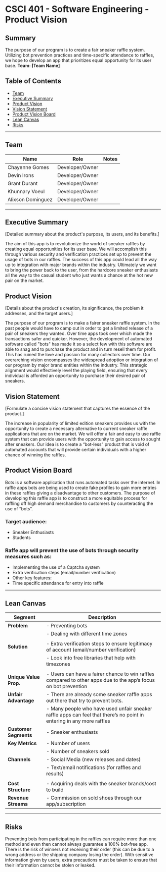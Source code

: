 # CSCI 401 - Software Engineering - Product Vision

## Summary
The purpose of our program is to create a fair sneaker raffle system. Utilizing bot prevention practices and time-specific attendance to raffles, we hope to develop an app that prioritizes equal opportunity for its user base.
**Team: [Team Name]**

## Table of Contents

- [Team](#team)
- [Executive Summary](#executive-summary)
- [Product Vision](#product-vision)
- [Vision Statement](#vision-statement)
- [Product Vision Board](#product-vision-board)
- [Lean Canvas](#lean-canvas)
- [Risks](#risks)

---

## Team

| Name               | Role                  | Notes |
|--------------------|-----------------------|-------|
| Chayenne Gomes     | Developer/Owner       |       |
| Devin Irons        | Developer/Owner       |       |
| Grant Durant       | Developer/Owner       |       |
| Khunnary Voeul     | Developer/Owner       |       |
| Alixson Dominguez  | Developer/Owner       |       |
---

## Executive Summary
[Detailed summary about the product's purpose, its users, and its benefits.]

The aim of this app is to revolutionize the world of sneaker raffles by creating equal opportunities for its user base. We will accomplish this through various security and verification practices set up to prevent the usage of bots in our raffles. The success of this app could lead all the way up to integration with major brands within the industry. Ultimately we want to bring the power back to the user, from the hardcore sneaker enthusiasts all the way to the casual student who just wants a chance at the hot new pair on the market. 

## Product Vision
[Details about the product's creation, its significance, the problem it addresses, and the target users.]

The purpose of our program is to make a fairer sneaker raffle system. In the past people would have to camp out in order to get a limited release of a pair of sneakers they wanted. Over time apps took over which made the transactions safer and quicker. However, the development of automated software called "bots" has made it so a select few with this software are able to snag and to purchase the product and in turn resell them for profit. This has ruined the love and passion for many collectors over time. Our overarching vision encompasses the widespread adoption or integration of our program by major brand entities within the industry. This strategic alignment would effectively level the playing field, ensuring that every individual is afforded an opportunity to purchase their desired pair of sneakers.

## Vision Statement
[Formulate a concise vision statement that captures the essence of the product.]

The increase in popularity of limited edition sneakers provides us with the opportunity to create a necessary alternative to current sneaker raffle applications that are on the market. We will offer a fair and easy to use raffle system that can provide users with the opportunity to gain access to sought after sneakers. Our idea is to create a “bot-less” product that is void of automated accounts that will provide certain individuals with a higher chance of winning the raffles.

## Product Vision Board
Bots is a software application that runs automated tasks over the internet. In raffle apps bots are being used to create fake profiles to gain more entries in these raffles giving a disadvantage to other customers. The purpose of developing this raffle app is to construct a more equitable process for raffling off high demand merchandise to customers by counteracting the use of “bots”.

### Target audience:
- Sneaker Enthusiasts
- Students

### Raffe app will prevent the use of bots through security measures such as:
- Implementing the use of a Captcha system
- Extra verification steps (email/number verification)
- Other key features:
- Time specific attendance for entry into raffle


---
## Lean Canvas

| **Segment**              | **Description**                                      |
|--------------------------|------------------------------------------------------|
| **Problem**              | - Preventing bots                                    |
|                          | - Dealing with different time zones                  |
|                          |                                                      |
| **Solution**             | - Extra verification steps to ensure legitimacy of account (email/number verification)|
|                          | - Look into free libraries that help with timezones  |
|                          |                                                      |
| **Unique Value Prop.**   | - Users can have a fairer chance to win raffles compared to other apps due to the app’s focus on bot prevention|
| **Unfair Advantage**     | - There are already some sneaker raffle apps out there that try to prevent bots.|
|                          | - Many people who have used unfair sneaker raffle apps can feel that there’s no point in entering in any more raffles|
| **Customer Segments**    | - Sneaker enthusiasts                                |
| **Key Metrics**          | - Number of users                                    |
|                          | - Number of sneakers sold                            |
| **Channels**             | - Social Media (new releases and dates)              |
|                          | - Text/email notifications (for raffles and results) |
|                          |                                                      |
| **Cost Structure**       | - Acquiring deals with the sneaker brands/cost to build|
| **Revenue Streams**      | - Commission on sold shoes through our app/subscription|

---

## Risks
Preventing bots from participating in the raffles can require more than one method and even then cannot always guarantee a 100% bot-free app. There is the risk of winners not receiving their order (this can be due to a wrong address or the shipping company losing the order). With sensitive information given by users, extra precautions must be taken to ensure that their information cannot be stolen or leaked.
